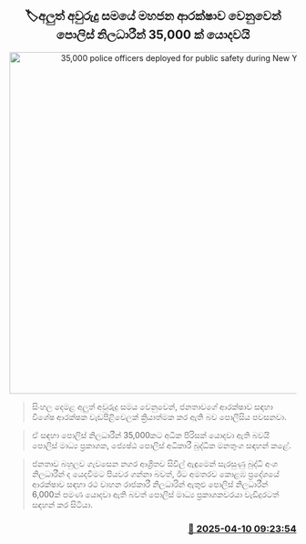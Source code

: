 <p align='center'><b><h2 align='center' title='35,000 police officers deployed for public safety during New Year'>🏷අලුත් අවුරුදු සමයේ මහජන ආරක්ෂාව වෙනුවෙන් පොලිස් නිලධාරීන් 35,000 ක් යොදවයි</h2></b></p>
<p align='center'><img src='https://helakuru.sgp1.cdn.digitaloceanspaces.com/esana/images/lib/srilanka-police[1].jpg' width='600' alt='35,000 police officers deployed for public safety during New Year'></p>

> සිංහල දෙමළ අලුත් අවුරුදු සමය වෙනුවෙන්, ජනතාවගේ ආරක්ෂාව සඳහා විශේෂ ආරක්ෂක වැඩපිළිවෙලක් ක්‍රියාත්මක කර ඇති බව පොලීසිය පවසනවා.

> ඒ සඳහා පොලිස් නිලධාරීන් 35,000කට අධික පිරිසක් යොදවා ඇති බවයි පොලිස් මාධ්‍ය ප්‍රකාශක, ජ්‍යෙෂ්ඨ පොලිස් අධිකාරී බුද්ධික මනතුංග සඳහන් කළේ.

> ජනතාව බහුලව ගැවසෙන නගර ආශ්‍රිතව සිවිල් ඇඳුමෙන් සැරසුණු බුද්ධි අංශ නිලධාරීන් ද යෙදවීමට පියවර ගන්නා බවත්, ඊට අමතරව කොළඹ ප්‍රදේශයේ ආරක්ෂාව සඳහා රථ වාහන රාජකාරී නිලධාරින් ඇතුළු පොලිස් නිලධාරීන් 6,000ක් පමණ යොදවා ඇති බවත් පොලිස් මාධ්‍ය ප්‍රකාශකවරයා වැඩිදුරටත් සඳහන් කර සිටියා.



<h3 align='right'><a href='https://www.helakuru.lk/esana/p/109144/'>📅 2025-04-10 09:23:54</a></h3>

